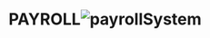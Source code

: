 # PAYROLL![payrollSystem](https://github.com/Pearlgrowth/PAYROLL/assets/139564822/2b0ee63c-5bcd-4446-b8fe-b9a12ce42851)
